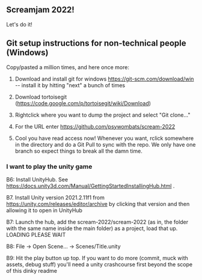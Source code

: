 ## Screamjam 2022!

Let's do it!

## Git setup instructions for non-technical people (Windows)

Copy/pasted a million times, and here once more:

1. Download and install git for windows https://git-scm.com/download/win -- install it by hitting "next" a bunch of times

2. Download tortoisegit (https://code.google.com/p/tortoisegit/wiki/Download)

3. Rightclick where you want to dump the project and select "Git clone..."

4. For the URL enter https://github.com/psywombats/scream-2022

5. Cool you have read access now! Whenever you want, rclick somewhere in the directory and do a Git Pull to sync with the repo. We only have one branch so expect things to break all the damn time.

### I want to play the unity game

B6: Install UnityHub. See https://docs.unity3d.com/Manual/GettingStartedInstallingHub.html .

B7. Install Unity version 2021.2.11f1 from https://unity.com/releases/editor/archive by clicking that version and then allowing it to open in UnityHub

B7: Launch the hub, add the scream-2022/scream-2022 (as in, the folder with the same name inside the main folder) as a project, load that up. LOADING PLEASE WAIT

B8: File -> Open Scene... -> Scenes/Title.unity

B9: Hit the play button up top. If you want to do more (commit, muck with assets, debug stuff) you'll need a unity crashcourse first beyond the scope of this dinky readme

